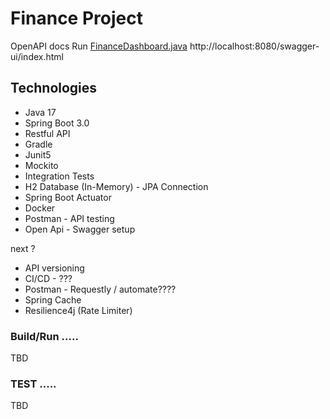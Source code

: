 
# Finance Project


OpenAPI docs
Run [FinanceDashboard.java](src/main/java/com/finance/financedashboard/FinanceDashboard.java)
http://localhost:8080/swagger-ui/index.html

###
Technologies
---  
- Java 17
- Spring Boot 3.0
- Restful API
- Gradle
- Junit5
- Mockito
- Integration Tests
- H2 Database (In-Memory) - JPA Connection
- Spring Boot Actuator
- Docker
- Postman - API testing
- Open Api - Swagger setup


next ?

- API versioning
- CI/CD - ???
- Postman - Requestly / automate????
- Spring Cache
- Resilience4j (Rate Limiter)

###  Build/Run .....
TBD

### TEST .....

TBD
